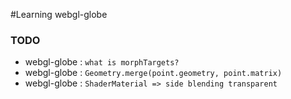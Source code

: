 #Learning webgl-globe

### TODO ###
* webgl-globe : `what is morphTargets?`
* webgl-globe : `Geometry.merge(point.geometry, point.matrix)`
* webgl-globe : `ShaderMaterial => side blending transparent`